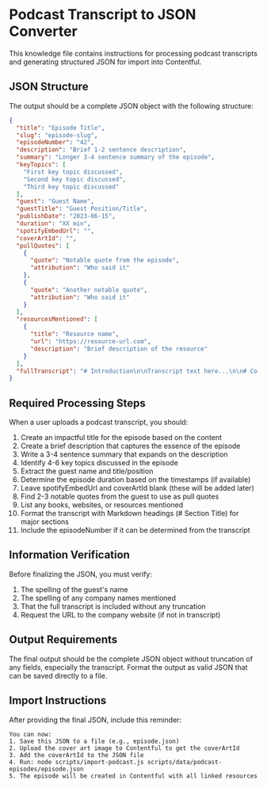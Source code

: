 # Podcast Transcript to JSON Converter

This knowledge file contains instructions for processing podcast transcripts and generating structured JSON for import into Contentful.

## JSON Structure

The output should be a complete JSON object with the following structure:

```json
{
  "title": "Episode Title",
  "slug": "episode-slug", 
  "episodeNumber": "42", 
  "description": "Brief 1-2 sentence description",
  "summary": "Longer 3-4 sentence summary of the episode",
  "keyTopics": [
    "First key topic discussed",
    "Second key topic discussed",
    "Third key topic discussed"
  ],
  "guest": "Guest Name",
  "guestTitle": "Guest Position/Title",
  "publishDate": "2023-06-15",
  "duration": "XX min",
  "spotifyEmbedUrl": "",
  "coverArtId": "",
  "pullQuotes": [
    {
      "quote": "Notable quote from the episode",
      "attribution": "Who said it"
    },
    {
      "quote": "Another notable quote",
      "attribution": "Who said it"
    }
  ],
  "resourcesMentioned": [
    {
      "title": "Resource name",
      "url": "https://resource-url.com",
      "description": "Brief description of the resource"
    }
  ],
  "fullTranscript": "# Introduction\n\nTranscript text here...\n\n# Co-Founder Relationship\n\nMore transcript text...\n\n# Roles & Responsibilities\n\nMore transcript text...\n\n# First Customer\n\nMore transcript text...\n\n# Sales & Marketing\n\nMore transcript text...\n\n# Conclusion\n\nMore transcript text..."
}
```

## Required Processing Steps

When a user uploads a podcast transcript, you should:

1. Create an impactful title for the episode based on the content
2. Create a brief description that captures the essence of the episode
3. Write a 3-4 sentence summary that expands on the description 
4. Identify 4-6 key topics discussed in the episode
5. Extract the guest name and title/position
6. Determine the episode duration based on the timestamps (if available)
7. Leave spotifyEmbedUrl and coverArtId blank (these will be added later)
8. Find 2-3 notable quotes from the guest to use as pull quotes
9. List any books, websites, or resources mentioned
10. Format the transcript with Markdown headings (# Section Title) for major sections
11. Include the episodeNumber if it can be determined from the transcript

## Information Verification

Before finalizing the JSON, you must verify:
1. The spelling of the guest's name
2. The spelling of any company names mentioned
3. That the full transcript is included without any truncation
4. Request the URL to the company website (if not in transcript)

## Output Requirements

The final output should be the complete JSON object without truncation of any fields, especially the transcript. Format the output as valid JSON that can be saved directly to a file.

## Import Instructions

After providing the final JSON, include this reminder:

```
You can now:
1. Save this JSON to a file (e.g., episode.json)
2. Upload the cover art image to Contentful to get the coverArtId
3. Add the coverArtId to the JSON file
4. Run: node scripts/import-podcast.js scripts/data/podcast-episodes/episode.json
5. The episode will be created in Contentful with all linked resources
``` 